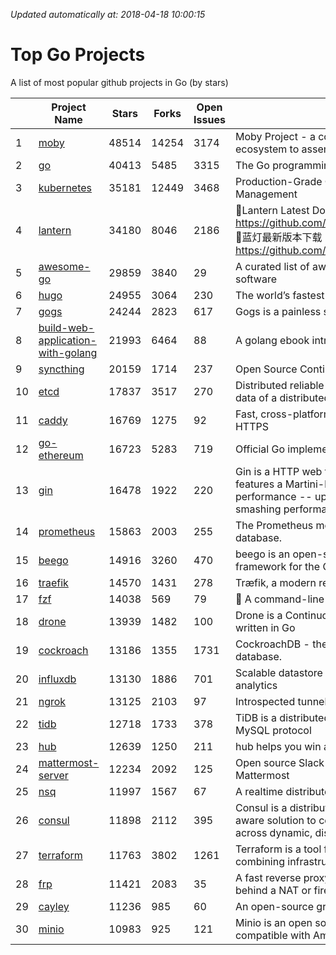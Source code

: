 *Updated automatically at: 2018-04-18 10:00:15* 
# Top Go Projects
A list of most popular github projects in Go (by stars)

|    | Project Name | Stars | Forks | Open Issues | Description |
| -- | ------------ | ----- | ----- | ----------- | ----------- |
| 1 | [moby](https://github.com/moby/moby) | 48514 | 14254 | 3174 | Moby Project - a collaborative project for the container ecosystem to assemble container-based systems |
| 2 | [go](https://github.com/golang/go) | 40413 | 5485 | 3315 | The Go programming language |
| 3 | [kubernetes](https://github.com/kubernetes/kubernetes) | 35181 | 12449 | 3468 | Production-Grade Container Scheduling and Management |
| 4 | [lantern](https://github.com/getlantern/lantern) | 34180 | 8046 | 2186 | 🔴Lantern Latest Download https://github.com/getlantern/lantern/releases/tag/latest 🔴蓝灯最新版本下载 https://github.com/getlantern/forum/issues/833 🔴  |
| 5 | [awesome-go](https://github.com/avelino/awesome-go) | 29859 | 3840 | 29 | A curated list of awesome Go frameworks, libraries and software |
| 6 | [hugo](https://github.com/gohugoio/hugo) | 24955 | 3064 | 230 | The world’s fastest framework for building websites. |
| 7 | [gogs](https://github.com/gogits/gogs) | 24244 | 2823 | 617 | Gogs is a painless self-hosted Git service. |
| 8 | [build-web-application-with-golang](https://github.com/astaxie/build-web-application-with-golang) | 21993 | 6464 | 88 | A golang ebook intro how to build a web with golang |
| 9 | [syncthing](https://github.com/syncthing/syncthing) | 20159 | 1714 | 237 | Open Source Continuous File Synchronization |
| 10 | [etcd](https://github.com/coreos/etcd) | 17837 | 3517 | 270 | Distributed reliable key-value store for the most critical data of a distributed system |
| 11 | [caddy](https://github.com/mholt/caddy) | 16769 | 1275 | 92 | Fast, cross-platform HTTP/2 web server with automatic HTTPS |
| 12 | [go-ethereum](https://github.com/ethereum/go-ethereum) | 16723 | 5283 | 719 | Official Go implementation of the Ethereum protocol |
| 13 | [gin](https://github.com/gin-gonic/gin) | 16478 | 1922 | 220 | Gin is a HTTP web framework written in Go (Golang). It features a Martini-like API with much better performance -- up to 40 times faster. If you need smashing performance, get yourself some Gin. |
| 14 | [prometheus](https://github.com/prometheus/prometheus) | 15863 | 2003 | 255 | The Prometheus monitoring system and time series database. |
| 15 | [beego](https://github.com/astaxie/beego) | 14916 | 3260 | 470 | beego is an open-source, high-performance web framework for the Go programming language. |
| 16 | [traefik](https://github.com/containous/traefik) | 14570 | 1431 | 278 | Træfik, a modern reverse proxy |
| 17 | [fzf](https://github.com/junegunn/fzf) | 14038 | 569 | 79 | :cherry_blossom: A command-line fuzzy finder |
| 18 | [drone](https://github.com/drone/drone) | 13939 | 1482 | 100 | Drone is a Continuous Delivery platform built on Docker, written in Go |
| 19 | [cockroach](https://github.com/cockroachdb/cockroach) | 13186 | 1355 | 1731 | CockroachDB - the open source, cloud-native SQL database. |
| 20 | [influxdb](https://github.com/influxdata/influxdb) | 13130 | 1886 | 701 | Scalable datastore for metrics, events, and real-time analytics |
| 21 | [ngrok](https://github.com/inconshreveable/ngrok) | 13125 | 2103 | 97 | Introspected tunnels to localhost |
| 22 | [tidb](https://github.com/pingcap/tidb) | 12718 | 1733 | 378 | TiDB is a distributed HTAP database compatible with the MySQL protocol  |
| 23 | [hub](https://github.com/github/hub) | 12639 | 1250 | 211 | hub helps you win at git. |
| 24 | [mattermost-server](https://github.com/mattermost/mattermost-server) | 12234 | 2092 | 125 | Open source Slack-alternative in Golang and React - Mattermost |
| 25 | [nsq](https://github.com/nsqio/nsq) | 11997 | 1567 | 67 | A realtime distributed messaging platform |
| 26 | [consul](https://github.com/hashicorp/consul) | 11898 | 2112 | 395 | Consul is a distributed, highly available, and data center aware solution to connect and configure applications across dynamic, distributed infrastructure. |
| 27 | [terraform](https://github.com/hashicorp/terraform) | 11763 | 3802 | 1261 | Terraform is a tool for building, changing, and combining infrastructure safely and efficiently. |
| 28 | [frp](https://github.com/fatedier/frp) | 11421 | 2083 | 35 | A fast reverse proxy to help you expose a local server behind a NAT or firewall to the internet. |
| 29 | [cayley](https://github.com/cayleygraph/cayley) | 11236 | 985 | 60 | An open-source graph database |
| 30 | [minio](https://github.com/minio/minio) | 10983 | 925 | 121 | Minio is an open source object storage server compatible with Amazon S3 APIs |
